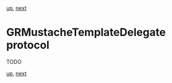 [up](../runtime.md), [next](../forking.md)

GRMustacheTemplateDelegate protocol
===================================

TODO

[up](../runtime.md), [next](../forking.md)
